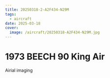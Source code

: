 ```yaml
---
title: 20250318-2-A2F434-N29M
tags:
  - aircraft
date: 2025-03-18
cover:
  image: /aircraft/20250318-A2F434-N29M.jpg
---
```


# 1973 BEECH 90 King Air

Airial imaging
